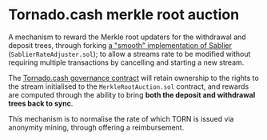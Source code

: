 # Tornado.cash merkle root auction

A mechanism to reward the Merkle root updaters for the withdrawal and deposit trees, through forking [a "smooth" implementation of Sablier]('https://github.com/sablierhq/sablier-smooth-contracts') (`SablierRateAdjuster.sol`); to allow a streams rate to be modified without requiring multiple transactions by cancelling and starting a new stream.

The [Tornado.cash governance contract]('https://etherscan.io/address/0x5efda50f22d34f262c29268506c5fa42cb56a1ce') will retain ownership to the rights to the stream initialised to the `MerkleRootAuction.sol` contract, and rewards are computed through the ability to bring **both the deposit and withdrawal trees back to sync**.

This mechanism is to normalise the rate of which TORN is issued via anonymity mining, through offering a reimbursement.
